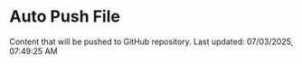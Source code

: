 # Auto Push File

Content that will be pushed to GitHub repository.
Last updated: 07/03/2025, 07:49:25 AM